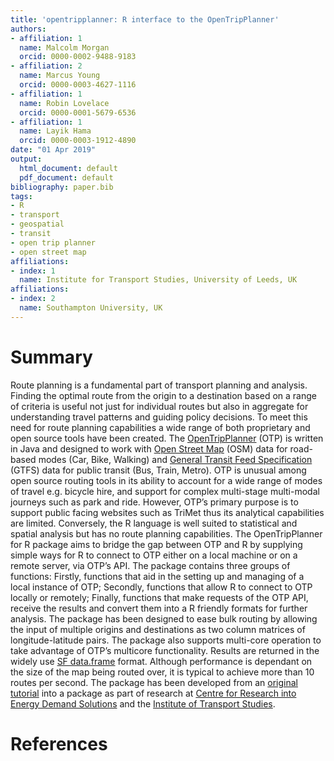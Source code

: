 ```yaml
---
title: 'opentripplanner: R interface to the OpenTripPlanner'
authors:
- affiliation: 1
  name: Malcolm Morgan
  orcid: 0000-0002-9488-9183
- affiliation: 2
  name: Marcus Young
  orcid: 0000-0003-4627-1116
- affiliation: 1
  name: Robin Lovelace
  orcid: 0000-0001-5679-6536
- affiliation: 1
  name: Layik Hama
  orcid: 0000-0003-1912-4890
date: "01 Apr 2019"
output:
  html_document: default
  pdf_document: default
bibliography: paper.bib
tags:
- R
- transport
- geospatial
- transit
- open trip planner
- open street map
affiliations:
- index: 1
  name: Institute for Transport Studies, University of Leeds, UK
affiliations:
- index: 2
  name: Southampton University, UK
---
```


# Summary

Route planning is a fundamental part of transport planning and analysis.  Finding the optimal route from the origin to a destination based on a range of criteria is useful not just for individual routes but also in aggregate for understanding travel patterns and guiding policy decisions. To meet this need for route planning capabilities a wide range of both proprietary and open source tools have been created.  The [OpenTripPlanner](https://www.opentripplanner.org/) (OTP) is written in Java and designed to work with [Open Street Map](https://www.openstreetmap.org) (OSM) data for road-based modes (Car, Bike, Walking) and [General Transit Feed Specification]( https://developers.google.com/transit/gtfs/) (GTFS) data for public transit (Bus, Train, Metro).  OTP is unusual among open source routing tools in its ability to account for a wide range of modes of travel e.g. bicycle hire, and support for complex multi-stage multi-modal journeys such as park and ride.  However, OTP’s primary purpose is to support public facing websites such as TriMet thus its analytical capabilities are limited.  Conversely, the R language is well suited to statistical and spatial analysis but has no route planning capabilities.
The OpenTripPlanner for R package aims to bridge the gap between OTP and R by supplying simple ways for R to connect to OTP either on a local machine or on a remote server, via OTP’s API.  The package contains three groups of functions: Firstly, functions that aid in the setting up and managing of a local instance of OTP; Secondly, functions that allow R to connect to OTP locally or remotely; Finally, functions that make requests of the OTP API, receive the results and convert them into a R friendly formats for further analysis.
The package has been designed to ease bulk routing by allowing the input of multiple origins and destinations as two column matrices of longitude-latitude pairs.  The package also supports multi-core operation to take advantage of OTP’s multicore functionality.  Results are returned in the widely use [SF data.frame]( https://cran.r-project.org/web/packages/sf/index.html) format. Although performance is dependant on the size of the map being routed over, it is typical to achieve more than 10 routes per second. 
The package has been developed from an [original tutorial]( https://github.com/marcusyoung/otp-tutorial/raw/master/intro-otp.pdf) into a package as part of research at [Centre for Research into Energy Demand Solutions]( https://www.creds.ac.uk/) and the [Institute of Transport Studies](https://environment.leeds.ac.uk/transport).

# References

